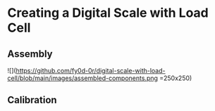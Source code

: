 # Creating a Digital Scale with Load Cell

## Assembly
![](https://github.com/fy0d-0r/digital-scale-with-load-cell/blob/main/images/assembled-components.png =250x250)

## Calibration
